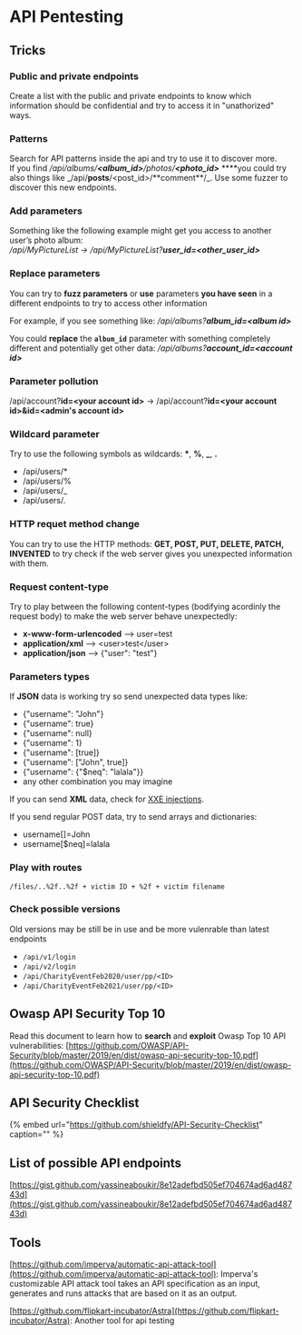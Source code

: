 # API Pentesting

## Tricks

### Public and private endpoints

Create a list with the public and private endpoints to know which information should be confidential and try to access it in "unathorized" ways.

### Patterns

Search for API patterns inside the api and try to use it to discover more.  
If you find _/api/albums/**&lt;album\_id&gt;**/photos/**&lt;photo\_id&gt;**_ **\*\*you could try also things like \_/api/**posts**/&lt;post\_id&gt;/**comment\*\*/\_. Use some fuzzer to discover this new endpoints.

### Add parameters

Something like the following example might get you access to another user’s photo album:  
_/api/MyPictureList → /api/MyPictureList?**user\_id=&lt;other\_user\_id&gt;**_

### Replace parameters

You can try to **fuzz parameters** or **use** parameters **you have seen** in a different endpoints to try to access other information

For example, if you see something like: _/api/albums?**album\_id=&lt;album id&gt;**_

You could **replace** the **`album_id`** parameter with something completely different and potentially get other data: _/api/albums?**account\_id=&lt;account id&gt;**_

### Parameter pollution

/api/account?**id=&lt;your account id&gt;** → /api/account?**id=&lt;your account id&gt;&id=&lt;admin's account id&gt;**

### Wildcard parameter

Try to use the following symbols as wildcards: **\***, **%**, **\_**, **.**

* /api/users/\*
* /api/users/%
* /api/users/\_
* /api/users/.

### HTTP requet method change

You can try to use the HTTP methods: **GET, POST, PUT, DELETE, PATCH, INVENTED** to try check if the web server gives you unexpected information with them.

### Request content-type

Try to play between the following content-types \(bodifying acordinly the request body\) to make the web server behave unexpectedly:

* **x-www-form-urlencoded** --&gt; user=test
* **application/xml** --&gt;  &lt;user&gt;test&lt;/user&gt;
* **application/json** --&gt;  {"user": "test"}

### Parameters types

If **JSON** data is working try so send unexpected data types like:

* {"username": "John"}
* {"username": true}
* {"username": null}
* {"username": 1}
* {"username": \[true\]}
* {"username": \["John", true\]}
* {"username": {"$neq": "lalala"}}
* any other combination you may imagine

If you can send **XML** data, check for [XXE injections](../../pentesting-web/xxe-xee-xml-external-entity.md).

If you send regular POST data, try to send arrays and dictionaries:

* username\[\]=John
* username\[$neq\]=lalala

### Play with routes

`/files/..%2f..%2f + victim ID + %2f + victim filename`

### Check possible versions

Old versions may be still be in use and be more vulenrable than latest endpoints

* `/api/v1/login`
* `/api/v2/login` 
* `/api/CharityEventFeb2020/user/pp/<ID>`
* `/api/CharityEventFeb2021/user/pp/<ID>`

## Owasp API Security Top 10

Read this document to learn how to **search** and **exploit** Owasp Top 10 API vulnerabilities: [https://github.com/OWASP/API-Security/blob/master/2019/en/dist/owasp-api-security-top-10.pdf](https://github.com/OWASP/API-Security/blob/master/2019/en/dist/owasp-api-security-top-10.pdf)

## API Security Checklist

{% embed url="https://github.com/shieldfy/API-Security-Checklist" caption="" %}

## List of possible API endpoints

[https://gist.github.com/yassineaboukir/8e12adefbd505ef704674ad6ad48743d](https://gist.github.com/yassineaboukir/8e12adefbd505ef704674ad6ad48743d)

## Tools

[https://github.com/imperva/automatic-api-attack-tool](https://github.com/imperva/automatic-api-attack-tool): Imperva's customizable API attack tool takes an API specification as an input, generates and runs attacks that are based on it as an output.

[https://github.com/flipkart-incubator/Astra](https://github.com/flipkart-incubator/Astra): Another tool for api testing

